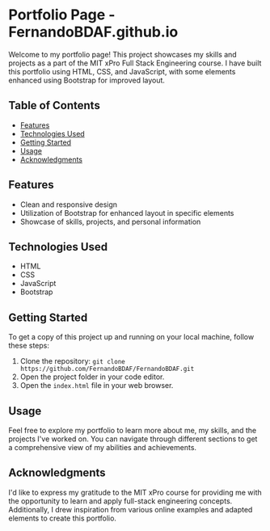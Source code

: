 # Portfolio Page - FernandoBDAF.github.io

Welcome to my portfolio page! This project showcases my skills and projects as a part of the MIT xPro Full Stack Engineering course. I have built this portfolio using HTML, CSS, and JavaScript, with some elements enhanced using Bootstrap for improved layout.

## Table of Contents
- [Features](#features)
- [Technologies Used](#technologies-used)
- [Getting Started](#getting-started)
- [Usage](#usage)
- [Acknowledgments](#acknowledgments)

## Features
- Clean and responsive design
- Utilization of Bootstrap for enhanced layout in specific elements
- Showcase of skills, projects, and personal information

## Technologies Used
- HTML
- CSS
- JavaScript
- Bootstrap

## Getting Started
To get a copy of this project up and running on your local machine, follow these steps:

1. Clone the repository: `git clone https://github.com/FernandoBDAF/FernandoBDAF.git`
2. Open the project folder in your code editor.
3. Open the `index.html` file in your web browser.

## Usage
Feel free to explore my portfolio to learn more about me, my skills, and the projects I've worked on. You can navigate through different sections to get a comprehensive view of my abilities and achievements.

## Acknowledgments
I'd like to express my gratitude to the MIT xPro course for providing me with the opportunity to learn and apply full-stack engineering concepts. Additionally, I drew inspiration from various online examples and adapted elements to create this portfolio.
